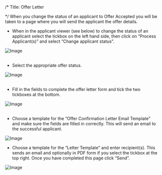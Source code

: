 /*
Title: Offer Letter

*/
When you change the status of an applicant to Offer Accepted you will be taken to a page where you will send the applicant the offer details.  
  

- When in the applicant viewer (see below) to change the status of an applicant select the tickbox on the left hand side, then click on “Process Applicant(s)” and select “Change applicant status”.

![Image](https://s3.amazonaws.com/tw-desk/i/122167/attachment-inline/98318.20150511153135307.98318.201505111531353071Zw9j)  
  <br>

- Select the appropriate offer status.

![Image](https://s3.amazonaws.com/tw-desk/i/122167/attachment-inline/98318.20150511153155889.98318.20150511153155889g8iOO)  
  <br>

- Fill in the fields to complete the offer letter form and tick the two tickboxes at the bottom.

![Image](https://s3.amazonaws.com/tw-desk/i/122167/attachment-inline/98318.20150511153221776.98318.201505111532217762isyx)  
  <br>

- Choose a template for the “Offer Confirmation Letter Email Template” and make sure the fields are filled in correctly. This will send an email to the successful applicant.

![Image](https://s3.amazonaws.com/tw-desk/i/122167/attachment-inline/98318.20150511153426694.98318.20150511153426694S7rbu)
  <br>

- Choose a template for the “Letter Template” and enter recipient(s). This sends an email and optionally in PDF form if you select the tickbox at the top right. Once you have completed this page click “Send”.

![Image](https://s3.amazonaws.com/tw-desk/i/122167/attachment-inline/98318.20150511153606236.98318.20150511153606236x811i)